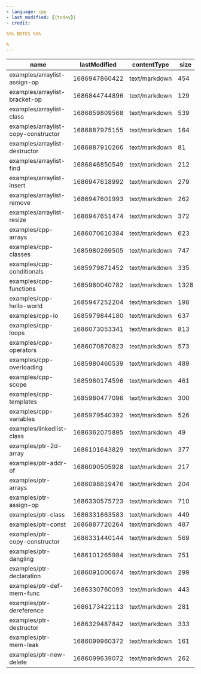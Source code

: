 ```yaml
---
- language: cpp
- last_modified: {{today}}
- credit: 

%%% NOTES %%%

% 
---
```



<!-- #query page where name =~ /examples/ -->
|name                               |lastModified |contentType  |size|perm|
|--|--|--|--|--|
|examples/arraylist-assign-op       |1686947860422|text/markdown|454 |rw|
|examples/arraylist-bracket-op      |1686844744896|text/markdown|129 |rw|
|examples/arraylist-class           |1686859809568|text/markdown|539 |rw|
|examples/arraylist-copy-constructor|1686887975155|text/markdown|164 |rw|
|examples/arraylist-destructor      |1686887910266|text/markdown|81  |rw|
|examples/arraylist-find            |1686846850549|text/markdown|212 |rw|
|examples/arraylist-insert          |1686947618992|text/markdown|279 |rw|
|examples/arraylist-remove          |1686947601993|text/markdown|262 |rw|
|examples/arraylist-resize          |1686947651474|text/markdown|372 |rw|
|examples/cpp-arrays                |1686070610384|text/markdown|623 |rw|
|examples/cpp-classes               |1685980269505|text/markdown|747 |rw|
|examples/cpp-conditionals          |1685979871452|text/markdown|335 |rw|
|examples/cpp-functions             |1685980040782|text/markdown|1328|rw|
|examples/cpp-hello-world           |1685947252204|text/markdown|198 |rw|
|examples/cpp-io                    |1685979844180|text/markdown|637 |rw|
|examples/cpp-loops                 |1686073053341|text/markdown|813 |rw|
|examples/cpp-operators             |1686070870823|text/markdown|573 |rw|
|examples/cpp-overloading           |1685980460539|text/markdown|489 |rw|
|examples/cpp-scope                 |1685980174596|text/markdown|461 |rw|
|examples/cpp-templates             |1685980477096|text/markdown|300 |rw|
|examples/cpp-variables             |1685979540392|text/markdown|526 |rw|
|examples/linkedlist-class          |1686362075895|text/markdown|49  |rw|
|examples/ptr-2d-array              |1686101643829|text/markdown|377 |rw|
|examples/ptr-addr-of               |1686090505928|text/markdown|217 |rw|
|examples/ptr-arrays                |1686098619476|text/markdown|204 |rw|
|examples/ptr-assign-op             |1686330575723|text/markdown|710 |rw|
|examples/ptr-class                 |1686331663583|text/markdown|449 |rw|
|examples/ptr-const                 |1686887720264|text/markdown|487 |rw|
|examples/ptr-copy-constructor      |1686331440144|text/markdown|569 |rw|
|examples/ptr-dangling              |1686101265984|text/markdown|251 |rw|
|examples/ptr-declaration           |1686091000674|text/markdown|299 |rw|
|examples/ptr-def-mem-func          |1686330760093|text/markdown|443 |rw|
|examples/ptr-dereference           |1686173422113|text/markdown|281 |rw|
|examples/ptr-destructor            |1686329487842|text/markdown|333 |rw|
|examples/ptr-mem-leak              |1686099960372|text/markdown|161 |rw|
|examples/ptr-new-delete            |1686099639072|text/markdown|262 |rw|
<!-- /query -->

